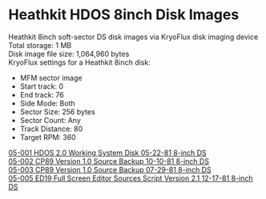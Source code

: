 
# Heathkit HDOS 8inch Disk Images

Heathkit 8inch soft-sector DS disk images via KryoFlux disk imaging device  
Total storage: 1 MB  
Disk image file size: 1,064,960 bytes  
KryoFlux settings for a Heathkit 8inch disk:  
- MFM sector image  
- Start track: 0
- End track: 76
- Side Mode: Both
- Sector Size: 256 bytes
- Sector Count: Any
- Track Distance: 80
- Target RPM: 360

[05-001 HDOS 2.0 Working System Disk 05-22-81 8-inch DS](https://drive.google.com/file/d/1syshHoYu9zlGVvcObm3bC7lkmQMOpGo3/view?usp=sharing)  
[05-002 CP89 Version 1.0 Source Backup 10-10-81 8-inch DS](https://drive.google.com/file/d/1GQZTcBlmgoGNJNE-w1Nh9Fiq11nv1orZ/view?usp=sharing)  
[05-003 CP89 Version 1.0 Source Backup 07-29-81 8-inch DS](https://drive.google.com/file/d/1PGyjcBUeVRWBmAbF1j1E48Z-rC2FSMtZ/view?usp=sharing)  
[05-005 ED19 Full Screen Editor Sources Script Version 2.1 12-17-81 8-inch DS](https://drive.google.com/file/d/1YIuc7nShLZSyVmdAw6CDtAriD9r3Yykz/view?usp=sharing)  
